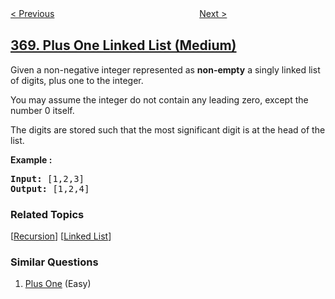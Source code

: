 <!--|This file generated by command(leetcode description); DO NOT EDIT.    |-->
<!--+----------------------------------------------------------------------+-->
<!--|@author    openset <openset.wang@gmail.com>                           |-->
<!--|@link      https://github.com/openset                                 |-->
<!--|@home      https://github.com/openset/leetcode                        |-->
<!--+----------------------------------------------------------------------+-->

[< Previous](../largest-divisible-subset "Largest Divisible Subset")
　　　　　　　　　　　　　　　　
[Next >](../range-addition "Range Addition")

## [369. Plus One Linked List (Medium)](https://leetcode.com/problems/plus-one-linked-list "给单链表加一")

<p>Given a non-negative integer represented as <b>non-empty</b> a singly linked list of digits, plus one to the integer.</p>

<p>You may assume the integer do not contain any leading zero, except the number 0 itself.</p>

<p>The digits are stored such that the most significant digit is at the head of the list.</p>

<div>
<p><strong>Example :</strong></p>

<pre>
<strong>Input: </strong><span id="example-input-1-1">[1,2,3]</span>
<strong>Output: </strong><span id="example-output-1">[1,2,4]</span>
</pre>

### Related Topics
  [[Recursion](../../tag/recursion/README.md)]
  [[Linked List](../../tag/linked-list/README.md)]

### Similar Questions
  1. [Plus One](../plus-one) (Easy)
